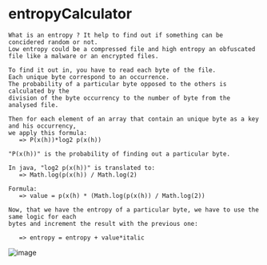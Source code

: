 # entropyCalculator
    What is an entropy ? It help to find out if something can be concidered random or not.
    Low entropy could be a compressed file and high entropy an obfuscated file like a malware or an encrypted files.

    To find it out in, you have to read each byte of the file.
    Each unique byte correspond to an occurrence.
    The probability of a particular byte opposed to the others is calculated by the
    division of the byte occurrency to the number of byte from the analysed file.

    Then for each element of an array that contain an unique byte as a key and his occurrency,
    we apply this formula:
       => P(x(h))*log2 p(x(h))

    "P(x(h))" is the probability of finding out a particular byte.

    In java, "log2 p(x(h))" is translated to:
       => Math.log(p(x(h)) / Math.log(2)

    Formula:
       => value = p(x(h) * (Math.log(p(x(h)) / Math.log(2))

    Now, that we have the entropy of a particular byte, we have to use the same logic for each
    bytes and increment the result with the previous one:

       => entropy = entropy + value*italic

![image](https://user-images.githubusercontent.com/58827656/130441459-0b2b0848-7959-46ff-a9bc-61d7d220d839.png)


